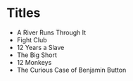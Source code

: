 # Titles

- A River Runs Through It
- Fight Club
- 12 Years a Slave 
- The Big Short 
- 12 Monkeys
- The Curious Case of Benjamin Button
